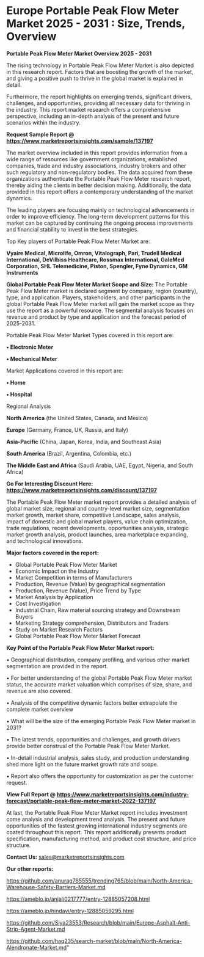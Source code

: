   # Europe Portable Peak Flow Meter Market 2025 - 2031 : Size, Trends, Overview

<Strong> Portable Peak Flow Meter Market Overview 2025 - 2031</strong>

The rising technology in Portable Peak Flow Meter Market is also depicted in this research report. Factors that are boosting the growth of the market, and giving a positive push to thrive in the global market is explained in detail.

Furthermore, the report highlights on emerging trends, significant drivers, challenges, and opportunities, providing all necessary data for thriving in the industry. This report market research offers a comprehensive perspective, including an in-depth analysis of the present and future scenarios within the industry.

<strong>Request Sample Report @ <a href=https://www.marketreportsinsights.com/sample/137197>https://www.marketreportsinsights.com/sample/137197</a></strong>

The market overview included in this report provides information from a wide range of resources like government organizations, established companies, trade and industry associations, industry brokers and other such regulatory and non-regulatory bodies. The data acquired from these organizations authenticate the Portable Peak Flow Meter research report, thereby aiding the clients in better decision making. Additionally, the data provided in this report offers a contemporary understanding of the market dynamics.

The leading players are focusing mainly on technological advancements in order to improve efficiency. The long-term development patterns for this market can be captured by continuing the ongoing process improvements and financial stability to invest in the best strategies.

Top Key players of Portable Peak Flow Meter Market are:

<strong>Vyaire Medical, Microlife, Omron, Vitalograph, Pari, Trudell Medical International, DeVilbiss Healthcare, Rossmax International, GaleMed Corporation, SHL Telemedicine, Piston, Spengler, Fyne Dynamics, GM Instruments</strong>

<strong><b>Global Portable Peak Flow Meter Market Scope and Size:</b></strong>
The Portable Peak Flow Meter market is declared segment by company, region (country), type, and application. Players, stakeholders, and other participants in the global Portable Peak Flow Meter market will gain the market scope as they use the report as a powerful resource. The segmental analysis focuses on revenue and product by type and application and the forecast period of 2025-2031.

Portable Peak Flow Meter Market Types covered in this report are:

<strong>• Electronic Meter

• Mechanical Meter</strong>

Market Applications covered in this report are:

<strong>• Home

• Hospital</strong> 

Regional Analysis

<strong>North America</strong> (the United States, Canada, and Mexico)

<strong>Europe</strong> (Germany, France, UK, Russia, and Italy)

<strong>Asia-Pacific</strong> (China, Japan, Korea, India, and Southeast Asia)

<strong>South America</strong> (Brazil, Argentina, Colombia, etc.)

<strong>The Middle East and Africa</strong> (Saudi Arabia, UAE, Egypt, Nigeria, and South Africa)

<strong>Go For Interesting Discount Here: <a href=https://www.marketreportsinsights.com/discount/137197>https://www.marketreportsinsights.com/discount/137197</a></strong>

The Portable Peak Flow Meter market report provides a detailed analysis of global market size, regional and country-level market size, segmentation market growth, market share, competitive Landscape, sales analysis, impact of domestic and global market players, value chain optimization, trade regulations, recent developments, opportunities analysis, strategic market growth analysis, product launches, area marketplace expanding, and technological innovations.

<strong><b>Major factors covered in the report:</b></strong>
<ul>
  <li>Global Portable Peak Flow Meter Market </li>
  <li>Economic Impact on the Industry</li>
  <li>Market Competition in terms of Manufacturers</li>
  <li>Production, Revenue (Value) by geographical segmentation</li>
  <li>Production, Revenue (Value), Price Trend by Type</li>
  <li>Market Analysis by Application</li>
  <li>Cost Investigation</li>
  <li>Industrial Chain, Raw material sourcing strategy and Downstream Buyers</li>
  <li>Marketing Strategy comprehension, Distributors and Traders</li>
  <li>Study on Market Research Factors</li>
  <li>Global Portable Peak Flow Meter Market Forecast</li>
</ul>

<strong><b>Key Point of the Portable Peak Flow Meter Market report:</b></strong>

• Geographical distribution, company profiling, and various other market segmentation are provided in the report.

• For better understanding of the global Portable Peak Flow Meter market status, the accurate market valuation which comprises of size, share, and revenue are also covered.

• Analysis of the competitive dynamic factors better extrapolate the complete market overview

• What will be the size of the emerging Portable Peak Flow Meter market in 2031?

• The latest trends, opportunities and challenges, and growth drivers provide better construal of the Portable Peak Flow Meter Market.

• In-detail industrial analysis, sales study, and production understanding shed more light on the future market growth rate and scope.

• Report also offers the opportunity for customization as per the customer request.

<strong><b>View Full Report @ <a href=https://www.marketreportsinsights.com/industry-forecast/portable-peak-flow-meter-market-2022-137197>https://www.marketreportsinsights.com/industry-forecast/portable-peak-flow-meter-market-2022-137197</a></b></strong>


At last, the Portable Peak Flow Meter Market report includes investment come analysis and development trend analysis. The present and future opportunities of the fastest growing international industry segments are coated throughout this report. This report additionally presents product specification, manufacturing method, and product cost structure, and price structure.

<strong>Contact Us:</strong>
sales@marketreportsinsights.com

<strong>Our other reports:</strong>

<a href=https://github.com/anurag765555/trending765/blob/main/North-America-Warehouse-Safety-Barriers-Market.md>https://github.com/anurag765555/trending765/blob/main/North-America-Warehouse-Safety-Barriers-Market.md</a>

<a href=https://ameblo.jp/anjali0217777/entry-12885057208.html>https://ameblo.jp/anjali0217777/entry-12885057208.html</a>

<a href=https://ameblo.jp/hindavi/entry-12885059295.html>https://ameblo.jp/hindavi/entry-12885059295.html</a>

<a href=https://github.com/Siya23553/Research/blob/main/Europe-Asphalt-Anti-Strip-Agent-Market.md>https://github.com/Siya23553/Research/blob/main/Europe-Asphalt-Anti-Strip-Agent-Market.md</a>

<a href=https://github.com/haq235/search-market/blob/main/North-America-Alendronate-Market.md>https://github.com/haq235/search-market/blob/main/North-America-Alendronate-Market.md</a>"
